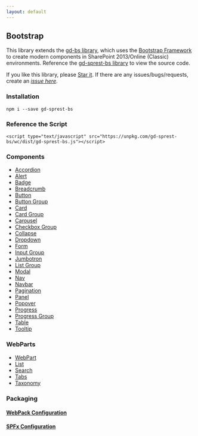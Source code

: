 ```yaml
---
layout: default
---
```


## Bootstrap

This library extends the [gd-bs library](https://github.com/gunjandatta/gd-bs), which uses the [Bootstrap Framework](https://getbootstrap.com/) to create modern components in SharePoint 2013/Online (Classic) environments. Reference the [gd-sprest-bs library](https://github.com/gunjandatta/sprest-bs) to view the source code.

If you like this library, please [Star it](https://github.com/gunjandatta/sprest-bs). If there are any issues/bugs/requests, create an _[issue here](https://github.com/gunjandatta/sprest-bs/issues)_.

### Installation
```
npm i --save gd-sprest-bs
```

### Reference the Script
```
<script type="text/javascript" src="https://unpkg.com/gd-sprest-bs/wc/dist/gd-sprest-bs.js"></script>
```

### Components
- [Accordion](components/accordion)
- [Alert](components/alert)
- [Badge](components/badge)
- [Breadcrumb](components/breadcrumb)
- [Button](components/button)
- [Button Group](components/buttongroup)
- [Card](components/card)
- [Card Group](components/cardgroup)
- [Carousel](components/carousel)
- [Checkbox Group](components/checkboxgroup)
- [Collapse](components/collapse)
- [Dropdown](components/dropdown)
- [Form](components/form)
- [Input Group](components/inputgroup)
- [Jumbotron](components/jumbotron)
- [List Group](components/listgroup)
- [Modal](components/modal)
- [Nav](components/nav)
- [Navbar](components/navbar)
- [Pagination](components/pagination)
- [Panel](components/panel)
- [Popover](components/popover)
- [Progress](components/progress)
- [Progress Group](components/progressgroup)
- [Table](components/table)
- [Tooltip](components/tooltip)

### WebParts
- [WebPart](webparts/webpart)
- [List](webparts/list)
- [Search](webparts/search)
- [Tabs](webparts/tabs)
- [Taxonomy](webparts/taxonomy)

### Packaging

#### [WebPack Configuration](webpack)

#### [SPFx Configuration](spfx)